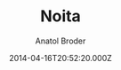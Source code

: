 ---
title: Noita
github: https://github.com/penibelst/jekyll-noita
demo: https://noita.penibelst.de/
author: Anatol Broder
ssg:
  - Jekyll
cms:
  - No Cms
date: 2014-04-16T20:52:20.000Z
github_branch: gh-pages
description: Noita is a Jekyll theme built with Foundation
stale: true
---